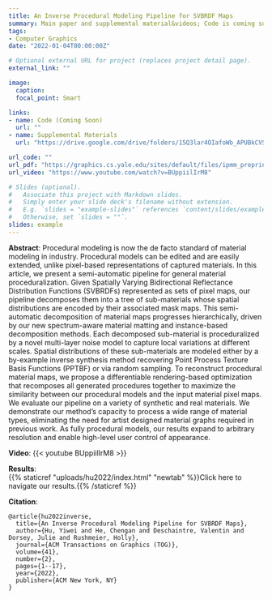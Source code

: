 ```yaml
---
title: An Inverse Procedural Modeling Pipeline for SVBRDF Maps
summary: Main paper and supplemental material&videos; Code is coming soon.
tags:
- Computer Graphics
date: "2022-01-04T00:00:00Z"

# Optional external URL for project (replaces project detail page).
external_link: ""

image:
  caption: 
  focal_point: Smart

links:
- name: Code (Coming Soon)
  url: ""
- name: Supplemental Materials
  url: "https://drive.google.com/drive/folders/15Q3lar4OIafoWb_APUBkCVSkqvhZWPN0"

url_code: ""
url_pdf: "https://graphics.cs.yale.edu/sites/default/files/ipmm_preprint.pdf"
url_video: "https://www.youtube.com/watch?v=BUppiilIrM8"

# Slides (optional).
#   Associate this project with Markdown slides.
#   Simply enter your slide deck's filename without extension.
#   E.g. `slides = "example-slides"` references `content/slides/example-slides.md`.
#   Otherwise, set `slides = ""`.
slides: example
---
```

**Abstract**: Procedural modeling is now the de facto standard of material modeling in industry. Procedural models can be edited and are easily extended, unlike pixel-based representations of captured materials. In this article, we present a semi-automatic pipeline for general material proceduralization. Given Spatially Varying Bidirectional Reflectance Distribution Functions (SVBRDFs) represented as sets of pixel maps, our pipeline decomposes them into a tree of sub-materials whose spatial distributions are encoded by their associated mask maps. This semi-automatic decomposition of material maps progresses hierarchically, driven by our new spectrum-aware material matting and instance-based decomposition methods. Each decomposed sub-material is proceduralized by a novel multi-layer noise model to capture local variations at different scales. Spatial distributions of these sub-materials are modeled either by a by-example inverse synthesis method recovering Point Process Texture Basis Functions (PPTBF) or via random sampling. To reconstruct procedural material maps, we propose a differentiable rendering-based optimization that recomposes all generated procedures together to maximize the similarity between our procedural models and the input material pixel maps. We evaluate our pipeline on a variety of synthetic and real materials. We demonstrate our method’s capacity to process a wide range of material types, eliminating the need for artist designed material graphs required in previous work. As fully procedural models, our results expand to arbitrary resolution and enable high-level user control of appearance.

**Video**:
{{< youtube BUppiilIrM8 >}}

**Results**: <br>
{{% staticref "uploads/hu2022/index.html" "newtab" %}}Click here to navigate our results.{{% /staticref %}}

**Citation**:
```
@article{hu2022inverse,
  title={An Inverse Procedural Modeling Pipeline for SVBRDF Maps},
  author={Hu, Yiwei and He, Chengan and Deschaintre, Valentin and Dorsey, Julie and Rushmeier, Holly},
  journal={ACM Transactions on Graphics (TOG)},
  volume={41},
  number={2},
  pages={1--17},
  year={2022},
  publisher={ACM New York, NY}
}
```